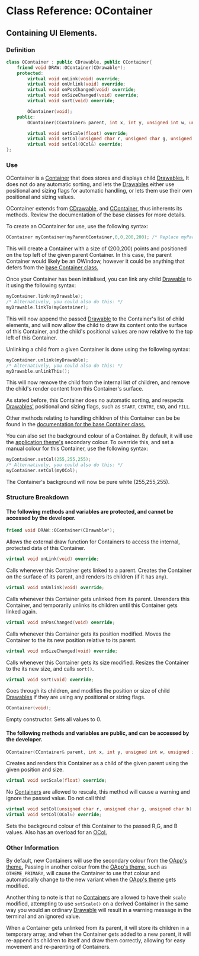 # Class Reference: OContainer
## Containing UI Elements.

### Definition
```cpp
class OContainer : public CDrawable, public CContainer{
	friend void DRAW::OContainer(CDrawable*);
	protected:
		virtual void onLink(void) override;
		virtual void onUnlink(void) override;
		virtual void onPosChanged(void) override;
		virtual void onSizeChanged(void) override;
		virtual void sort(void) override;

		OContainer(void);
	public:
		OContainer(CContainer& parent, int x, int y, unsigned int w, unsigned int h);

		virtual void setScale(float) override;
		virtual void setCol(unsigned char r, unsigned char g, unsigned char b) override;
		virtual void setCol(OCol&) override;
};
```
### Use
OContainer is a [Container](https://github.com/RosettaHS/OKit/blob/main/docs/Class%20Reference/Control%20Classes/CContainer.md) that does stores and displays child [Drawables.](https://github.com/RosettaHS/OKit/blob/main/docs/Class%20Reference/Control%20Classes/CDrawable.md)
It does not do any automatic sorting, and lets the [Drawables](https://github.com/RosettaHS/OKit/blob/main/docs/Class%20Reference/Control%20Classes/CDrawable.md) either use positional and sizing flags for automatic handling, or lets them use their own positional and sizing values.

OContainer extends from [CDrawable,](https://github.com/RosettaHS/OKit/blob/main/docs/Class%20Reference/Control%20Classes/CDrawable.md) and [CContainer,](https://github.com/RosettaHS/OKit/blob/main/docs/Class%20Reference/Control%20Classes/CContainer.md) thus inherents its methods. Review the documentation of the base classes for more details.

To create an OContainer for use, use the following syntax:
```cpp
OContainer myContainer(myParentContainer,0,0,200,200); /* Replace myParentContainer with the Container you wish to link this Container to! */
```
This will create a Container with a size of (200,200) points and positioned on the top left of the given parent Container.
In this case, the parent Container would likely be an OWindow, however it could be anything that defers from the [base Container class.](https://github.com/RosettaHS/OKit/blob/main/docs/Class%20Reference/Control%20Classes/CContainer.md)

Once your Container has been initialised, you can link any child [Drawable](https://github.com/RosettaHS/OKit/blob/main/docs/Class%20Reference/Control%20Classes/CDrawable.md) to it using the following syntax:
```cpp
myContainer.link(myDrawable);
/* Alternatively, you could also do this: */
myDrawable.linkTo(myContainer);
```
This will now append the passed [Drawable](https://github.com/RosettaHS/OKit/blob/main/docs/Class%20Reference/Control%20Classes/CDrawable.md) to the Container's list of child elements,
and will now allow the child to draw its content onto the surface of this Container, and the child's positional values are now relative to the top left of this Container.

Unlinking a child from a given Container is done using the following syntax:
```cpp
myContainer.unlink(myDrawable);
/* Alternatively, you could also do this: */
myDrawable.unlinkThis();
```
This will now remove the child from the internal list of children, and remove the child's render content from this Container's surface.

As stated before, this Container does no automatic sorting, and respects [Drawables'](https://github.com/RosettaHS/OKit/blob/main/docs/Class%20Reference/Control%20Classes/CDrawable.md) positional and sizing flags, such as `START`, `CENTRE`, `END`, and `FILL`.

Other methods relating to handling children of this Container can be be found in the [documentation for the base Container class.](https://github.com/RosettaHS/OKit/blob/main/docs/Class%20Reference/Control%20Classes/CContainer.md)

You can also set the background colour of a Container. By default, it will use the [application theme's](https://github.com/RosettaHS/OrionAPI/blob/main/docs/Class%20Reference/OTheme.md#overriding) secondary colour.
To override this, and set a manual colour for this Container, use the following syntax:
```cpp
myContainer.setCol(255,255,255);
/* Alternatively, you could also do this: */
myContainer.setCol(myOCol);
```
The Container's background will now be pure white (255,255,255).

### Structure Breakdown
#### The following methods and variables are protected, and cannot be accessed by the developer.
```cpp
friend void DRAW::OContainer(CDrawable*);
```
Allows the external draw function for Containers to access the internal, protected data of this Container.
```cpp
virtual void onLink(void) override;
```
Calls whenever this Container gets linked to a parent. Creates the Container on the surface of its parent, and renders its children (if it has any).
```cpp
virtual void onUnlink(void) override;
```
Calls whenever this Container gets unlinked from its parent. Unrenders this Container, and temporarily unlinks its children
until this Container gets linked again.
```cpp
virtual void onPosChanged(void) override;
```
Calls whenever this Container gets its position modified. Moves the Container to the its new position relative to its parent.
```cpp
virtual void onSizeChanged(void) override;
```
Calls whenever this Container gets its size modified. Resizes the Container to the its new size, and calls `sort()`.
```cpp
virtual void sort(void) override;
```
Goes through its children, and modifies the position or size of child [Drawables](https://github.com/RosettaHS/OKit/blob/main/docs/Class%20Reference/Control%20Classes/CDrawable.md) if they are using any positional or sizing flags.
```cpp
OContainer(void);
```
Empty constructor. Sets all values to 0.
#### The following methods and variables are public, and can be accessed by the developer.
```cpp
OContainer(CContainer& parent, int x, int y, unsigned int w, unsigned int h);
```
Creates and renders this Container as a child of the given parent using the given position and size.
```cpp
virtual void setScale(float) override;
```
No [Containers](https://github.com/RosettaHS/OKit/blob/main/docs/Class%20Reference/Control%20Classes/CContainer.md) are allowed to rescale, this method will cause a warning and ignore the passed value. Do not call this!
```cpp
virtual void setCol(unsigned char r, unsigned char g, unsigned char b) override;
virtual void setCol(OCol&) override;
```
Sets the background colour of this Container to the passed R,G, and B values.
Also has an overload for an [OCol.](https://github.com/RosettaHS/OKit/blob/main/docs/Class%20Reference/OCol.md)

### Other Information
By default, new Containers will use the secondary colour from the [OApp's theme.](https://github.com/RosettaHS/OKit/blob/main/docs/Class%20Reference/OCol.md#other-information)
Passing in another colour from the [OApp's theme,](https://github.com/RosettaHS/OKit/blob/main/docs/Class%20Reference/OCol.md#other-information) such as `OTHEME_PRIMARY`, will cause the Container to use that colour and automatically change to the new variant when the [OApp's theme](https://github.com/RosettaHS/OKit/blob/main/docs/Class%20Reference/OCol.md#other-information) gets modified.

Another thing to note is that no [Containers](https://github.com/RosettaHS/OKit/blob/main/docs/Class%20Reference/Control%20Classes/CContainer.md) are allowed to have their `scale` modified,
attempting to use `setScale()` on a derived Container in the same way you would an ordinary [Drawable](https://github.com/RosettaHS/OKit/blob/main/docs/Class%20Reference/Control%20Classes/CDrawable.md) will result in a warning message in the terminal and an ignored value.

When a Container gets unlinked from its parent, it will store its children in a temporary array, and when the Container gets added to a new parent, it will re-append its children to itself and draw them correctly, allowing for easy movement and re-parenting of Containers.